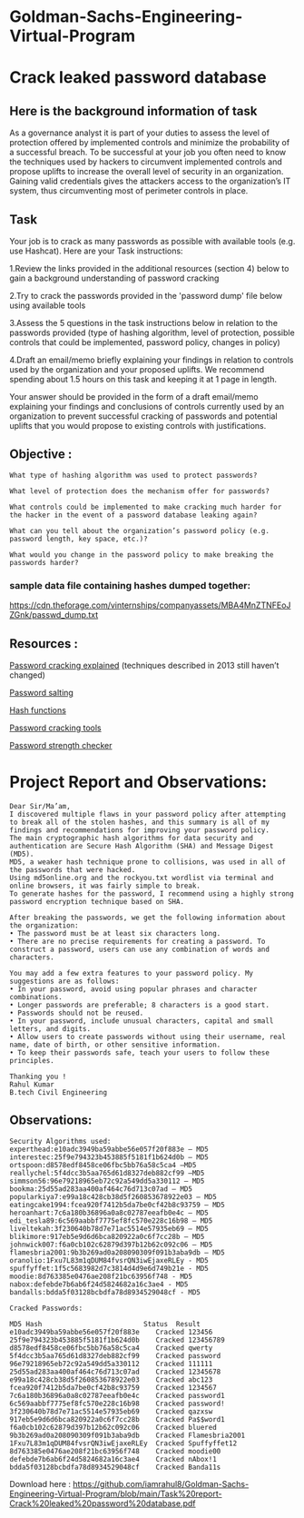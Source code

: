 # Goldman-Sachs-Engineering-Virtual-Program

# Crack leaked password database

## Here is the background information of task
As a governance analyst it is part of your duties to assess the level of protection offered by implemented controls and minimize the probability of a successful breach. To be successful at your job you often need to know the techniques used by hackers to circumvent implemented controls and propose uplifts to increase the overall level of security in an organization. Gaining valid credentials gives the attackers access to the organization’s IT system, thus circumventing most of perimeter controls in place.


## Task 

Your job is to crack as many passwords as possible with available tools (e.g. use Hashcat). Here are your Task instructions:

1.Review the links provided in the additional resources (section 4) below to gain a background understanding of password cracking

2.Try to crack the passwords provided in the 'password dump' file below using available tools

3.Assess the 5 questions in the task instructions below in relation to the passwords provided (type of hashing algorithm, level of protection, possible controls that could be implemented, password policy, changes in policy)

4.Draft an email/memo briefly explaining your findings in relation to controls used by the organization and your proposed uplifts. We recommend spending about 1.5 hours on this task and keeping it at 1 page in length. 

Your answer should be provided in the form of a draft email/memo explaining your findings and conclusions of controls currently used by an organization to prevent successful cracking of passwords and potential uplifts that you would propose to existing controls with justifications.

## Objective :

`What type of hashing algorithm was used to protect passwords?`

`What level of protection does the mechanism offer for passwords?`

`What controls could be implemented to make cracking much harder for the hacker in the event of a password database leaking again?`

`What can you tell about the organization’s password policy (e.g. password length, key space, etc.)?`

`What would you change in the password policy to make breaking the passwords harder?`

### sample data file containing hashes dumped together:
https://cdn.theforage.com/vinternships/companyassets/MBA4MnZTNFEoJZGnk/passwd_dump.txt


## Resources :
<a href="https://arstechnica.com/information-technology/2013/05/how-crackers-make-minced-meat-out-of-your-passwords/" >Password cracking explained</a>  (techniques described in 2013 still haven’t changed)

<a href="https://en.wikipedia.org/wiki/Salt_(cryptography)" >Password salting</a> 

<a href="https://en.wikipedia.org/wiki/Cryptographic_hash_function" >Hash functions</a> 

<a href="https://en.wikipedia.org/wiki/Password_cracking#Software" >Password cracking tools</a> 

<a href="https://howsecureismypassword.net" >Password strength checker</a> 

# Project Report and Observations:
```
Dear Sir/Ma’am,
I discovered multiple flaws in your password policy after attempting to break all of the stolen hashes, and this summary is all of my findings and recommendations for improving your password policy.
The main cryptographic hash algorithms for data security and authentication are Secure Hash Algorithm (SHA) and Message Digest (MD5).
MD5, a weaker hash technique prone to collisions, was used in all of the passwords that were hacked.
Using md5online.org and the rockyou.txt wordlist via terminal and online browsers, it was fairly simple to break.
To generate hashes for the password, I recommend using a highly strong password encryption technique based on SHA.

After breaking the passwords, we get the following information about the organization:
• The password must be at least six characters long.
• There are no precise requirements for creating a password. To construct a password, users can use any combination of words and characters.

You may add a few extra features to your password policy. My suggestions are as follows:
• In your password, avoid using popular phrases and character combinations.
• Longer passwords are preferable; 8 characters is a good start.
• Passwords should not be reused.
• In your password, include unusual characters, capital and small letters, and digits.
• Allow users to create passwords without using their username, real name, date of birth, or other sensitive information.
• To keep their passwords safe, teach your users to follow these principles.

Thanking you !
Rahul Kumar
B.tech Civil Engineering

```
## Observations:
```
Security Algorithms used:
experthead:e10adc3949ba59abbe56e057f20f883e – MD5
interestec:25f9e794323b453885f5181f1b624d0b – MD5
ortspoon:d8578edf8458ce06fbc5bb76a58c5ca4 –MD5
reallychel:5f4dcc3b5aa765d61d8327deb882cf99 –MD5
simmson56:96e79218965eb72c92a549dd5a330112 – MD5
bookma:25d55ad283aa400af464c76d713c07ad – MD5
popularkiya7:e99a18c428cb38d5f260853678922e03 – MD5
eatingcake1994:fcea920f7412b5da7be0cf42b8c93759 – MD5
heroanhart:7c6a180b36896a0a8c02787eeafb0e4c – MD5
edi_tesla89:6c569aabbf7775ef8fc570e228c16b98 – MD5
liveltekah:3f230640b78d7e71ac5514e57935eb69 – MD5
blikimore:917eb5e9d6d6bca820922a0c6f7cc28b – MD5
johnwick007:f6a0cb102c62879d397b12b62c092c06 – MD5
flamesbria2001:9b3b269ad0a208090309f091b3aba9db – MD5
oranolio:1Fxu7L83m1qDUM84fvsrQN3iwEjaxeRLEy - MD5
spuffyffet:1f5c5683982d7c3814d4d9e6d749b21e - MD5
moodie:8d763385e0476ae208f21bc63956f748 - MD5
nabox:defebde7b6ab6f24d5824682a16c3ae4 - MD5
bandalls:bdda5f03128bcbdfa78d8934529048cf - MD5

Cracked Passwords:

MD5 Hash		                 Status  Result
e10adc3949ba59abbe56e057f20f883e	Cracked	123456
25f9e794323b453885f5181f1b624d0b	Cracked	123456789
d8578edf8458ce06fbc5bb76a58c5ca4	Cracked	qwerty
5f4dcc3b5aa765d61d8327deb882cf99	Cracked	password
96e79218965eb72c92a549dd5a330112	Cracked	111111
25d55ad283aa400af464c76d713c07ad	Cracked	12345678
e99a18c428cb38d5f260853678922e03	Cracked	abc123
fcea920f7412b5da7be0cf42b8c93759	Cracked	1234567
7c6a180b36896a0a8c02787eeafb0e4c	Cracked	password1
6c569aabbf7775ef8fc570e228c16b98	Cracked	password!
3f230640b78d7e71ac5514e57935eb69	Cracked	qazxsw
917eb5e9d6d6bca820922a0c6f7cc28b	Cracked	Pa$$word1
f6a0cb102c62879d397b12b62c092c06	Cracked	bluered
9b3b269ad0a208090309f091b3aba9db	Cracked	Flamesbria2001
1Fxu7L83m1qDUM84fvsrQN3iwEjaxeRLEy	Cracked	Spuffyffet12
8d763385e0476ae208f21bc63956f748	Cracked	moodie00
defebde7b6ab6f24d5824682a16c3ae4	Cracked	nAbox!1
bdda5f03128bcbdfa78d8934529048cf	Cracked	Banda11s

```
Download here : 
https://github.com/iamrahul8/Goldman-Sachs-Engineering-Virtual-Program/blob/main/Task%20report-Crack%20leaked%20password%20database.pdf
